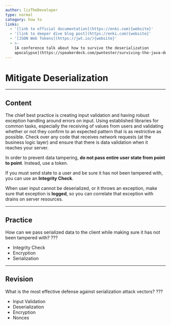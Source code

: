 ```yaml
---
author: lizTheDeveloper
type: normal
category: how to
links:
  - '[link to official documentation](https://enki.com){website}'
  - '[link to deeper dive blog post](https://enki.com){website}'
  - '[JSON Web Tokens](https://jwt.io/){website}'
  - >-
    [A conference talk about how to survive the deserialization
    apocalypse](https://speakerdeck.com/pwntester/surviving-the-java-deserialization-apocalypse){website}
---
```


# Mitigate Deserialization


---

## Content

The chief best practice is creating input validation and having robust exception handling around errors on input. Using established libraries for common tasks, especially the receiving of values from users and validating whether or not they confirm to an expected pattern that is as restrictive as possible. Check over any code that receives network requests (at the business logic layer) and ensure that there is data validation when it reaches your server.

In order to prevent data tampering, **do not pass entire user state from point to point**. Instead, use a token.

If you must send state to a user and be sure it has not been tampered with, you can use an **Integrity Check**.

When user input cannot be deserialized, or it throws an exception, make sure that exception is **logged**, so you can correlate that exception with drains on server resources.


---

## Practice

How can we pass serialized data to the client while making sure it has not been tampered with?
???

- Integrity Check
- Encryption
- Serialization


---

## Revision

What is the most effective defense against serialization attack vectors?
???

- Input Validation
- Deserialization
- Encryption
- Nonces
 
